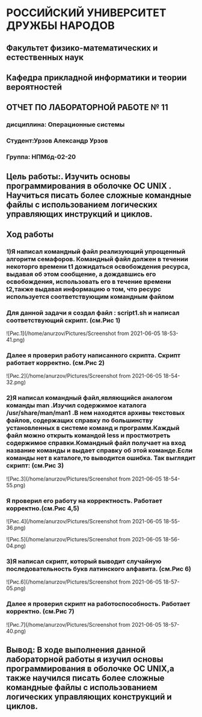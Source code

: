 <h1>РОССИЙСКИЙ УНИВЕРСИТЕТ ДРУЖБЫ НАРОДОВ </h1>
<h2>Факультет физико-математических и естественных наук </h2>
<h2>Кафедра прикладной информатики и теории вероятностей </h2> 

<h2>ОТЧЕТ ПО ЛАБОРАТОРНОЙ РАБОТЕ № 11</h2>

<h3>дисциплина: 	Операционные системы</h3>
<h3>Студент:Урзов Александр Урзов</h3>
<h3>Группа:  НПМбд-02-20</h3>



<h2>Цель работы:. Изучить основы программирования в оболочке ОС UNIX . Научиться писать более сложные командные файлы с использованием логических управляющих инструкций и циклов.</h2>
<h2>Ход работы</h2>
<h3> 1)Я написал командный файл реализующий упрощенный алгоритм семафоров. Командный файл должен в течении некоторго времени t1 дожидаться освобождения ресурса, выдавая об этом сообщение, а дождавшись его освобождения, использовать его в течение времени t2,также  выдавая  информацию о том, что  ресурс используется соответствующим командным файлом</h3>
<h3>Для данной задачи я создал файл : script1.sh и написал соответствующий скрипт. (см.Рис 1)</h3>


![Рис.1](/home/anurzov/Pictures/Screenshot from 2021-06-05 18-53-41.png)










<h3>Далее я проверил работу написанного скрипта. Скрипт работает корректно. (см.Рис 2)</h3>


![Рис.2](/home/anurzov/Pictures/Screenshot from 2021-06-05 18-54-32.png)

<h3>2)Я написал командный файл,являющийся аналогом команды  man .Изучил содержимое каталога  /usr/share/man/man1 .В нем находятся архивы текстовых файлов, содержащих справку по большинству установленных в системе команд и программ.Каждый файл можно открыть командой less и простмотреть содержимое справки.Командный файл получает на вход название команды и выдает справку об этой команде.Если команды нет в каталоге,то выводится ошибка.
Так выглядит скрипт:
(см.Рис 3)</h3>

![Рис.3](/home/anurzov/Pictures/Screenshot from 2021-06-05 18-54-55.png)









 
<h3>Я проверил его работу на корректность. Работает корректно.(см.Рис 4,5)
</h3>

![Рис.4](/home/anurzov/Pictures/Screenshot from 2021-06-05 18-55-36.png)

![Рис.5](/home/anurzov/Pictures/Screenshot from 2021-06-05 18-56-04.png)





<h3>3)Я написал скрипт, который выводит случайную последовательность букв латинского алфавита. (см.Рис 6)</h3>

![Рис.6](/home/anurzov/Pictures/Screenshot from 2021-06-05 18-57-05.png)








<h3>Далее я проверил скрипт на работоспособность. Работает корректно.
(см.Рис 7)</h3>

![Рис.7](/home/anurzov/Pictures/Screenshot from 2021-06-05 18-57-40.png)






<h2>Вывод: В ходе выполнения данной лабораторной работы я изучил основы программирования в оболочке ОС UNIX,а также научился писать более сложные командные файлы с использованием логических управляющих конструкций и циклов.</h2>

